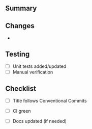 ## Summary

## Changes
- 

## Testing
- [ ] Unit tests added/updated
- [ ] Manual verification

## Checklist
- [ ] Title follows Conventional Commits
- [ ] CI green
- [ ] Docs updated (if needed)


